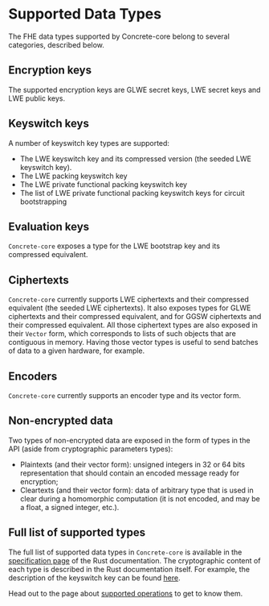 # Supported Data Types

The FHE data types supported by Concrete-core belong to several categories, described below.

## Encryption keys

The supported encryption keys are GLWE secret keys, LWE secret keys and LWE public keys.

## Keyswitch keys

A number of keyswitch key types are supported:

* The LWE keyswitch key and its compressed version (the seeded LWE keyswitch key).
* The LWE packing keyswitch key
* The LWE private functional packing keyswitch key
* The list of LWE private functional packing keyswitch keys for circuit bootstrapping

## Evaluation keys

`Concrete-core` exposes a type for the LWE bootstrap key and its compressed equivalent.

## Ciphertexts

`Concrete-core` currently supports LWE ciphertexts and their compressed equivalent (the seeded LWE ciphertexts). It also exposes types for GLWE ciphertexts and their compressed equivalent, and for GGSW ciphertexts and their compressed equivalent. All those ciphertext types are also exposed in their `Vector` form, which corresponds to lists of such objects that are contiguous in memory. Having those vector types is useful to send batches of data to a given hardware, for example.

## Encoders

`Concrete-core` currently supports an encoder type and its vector form.

## Non-encrypted data

Two types of non-encrypted data are exposed in the form of types in the API (aside from cryptographic parameters types):

* Plaintexts (and their vector form): unsigned integers in 32 or 64 bits representation that should contain an encoded message ready for encryption;
* Cleartexts (and their vector form): data of arbitrary type that is used in clear during a homomorphic computation (it is not encoded, and may be a float, a signed integer, etc.).

## Full list of supported types

The full list of supported data types in `Concrete-core` is available in the [specification page](https://docs.rs/concrete-core/1.0.0/concrete\_core/specification/entities/index.html#traits) of the Rust documentation. The cryptographic content of each type is described in the Rust documentation itself. For example, the description of the keyswitch key can be found [here](https://docs.rs/concrete-core/1.0.0/concrete\_core/specification/entities/trait.LweCiphertextKeyswitchKeyEntity.html).

Head out to the page about [supported operations](supported\_operations.md) to get to know them.
